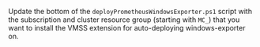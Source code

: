 Update the bottom of the `deployPrometheusWindowsExporter.ps1` script with the subscription and cluster resource group (starting with `MC_`) that you want to install the VMSS extension for auto-deploying windows-exporter on.